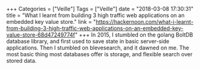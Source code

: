 +++
Categories = ["Veille"]
Tags = ["Veille"]
date = "2018-03-08 17:30:31"
title = "What I learnt from building 3 high traffic web applications on an embedded key value store."
link = "https://hackernoon.com/what-i-learnt-from-building-3-high-traffic-web-applications-on-an-embedded-key-value-store-68d47249774f"
+++
In 2015, I stumbled on the golang BoltDB database library, and first used to save state in basic server-side applications. Then I stumbled on blevesearch, and it dawned on me. The most basic thing most databases offer is storage, and flexible search over stored data.